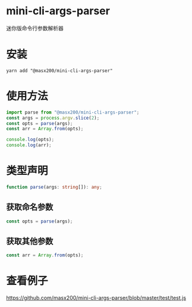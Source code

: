 # mini-cli-args-parser

迷你版命令行参数解析器

# 安装

```shell
yarn add "@masx200/mini-cli-args-parser"
```

# 使用方法

```js
import parse from "@masx200/mini-cli-args-parser";
const args = process.argv.slice(2);
const opts = parse(args);
const arr = Array.from(opts);

console.log(opts);
console.log(arr);
```

# 类型声明

```ts
function parse(args: string[]): any;
```

## 获取命名参数

```js
const opts = parse(args);
```

## 获取其他参数

```js
const arr = Array.from(opts);
```

# 查看例子

https://github.com/masx200/mini-cli-args-parser/blob/master/test/test.js
